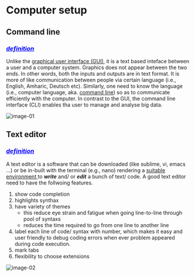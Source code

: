 # Computer setup
## Command line
### <span style="color: blue;"> <ins> _definition_ </ins> </span>
Unlike the [graphical user interface (GUI)](https://en.wikipedia.org/wiki/Graphical_user_interface), it is a text based inteface between a user and a computer system. Graphics does not appear between the two ends. In other words, both the inputs and outputs are in text format. It is more of like communication between people via certain language (i.e., English, Amharic, Deutsch etc). Similarly, one need to know the language (i.e., computer language, aka. [command line](https://software-carpentry.org/lessons/)) so as to communicate efficiently with the computer. In contrast to the GUI, the command line interface (CLI) enables tha user to manage and analyse big data.  

![image-01](/Users/samuel/Desktop/image_codeFellows_practice/Linux-Cli-vs-Gui.png)

## Text editor
### <span style="color: blue;"> <ins> _definition_ </ins> </span>
A text editor is a software that can be downloaded (like sublime, vi, emacs ...) or be in-built with the terminal (e.g., nano) rendering a <ins> suitable environment </ins> to ***write*** and/ or ***edit*** a bunch of text/ code. A good text editor need to have the follwoing features.
1. show code completion 
1. highlights synthax
1. have variety of themes
    - this reduce eye strain and fatigue when going line-to-line through pool of syntaxs
    - reduces the time required to go from one line to another line 
4. label each line of code/ syntax with number, which makes it easy and user friendly to debug coding errors when ever problem appeared during code execution. 
1. mark tabs
1. flexibility to choose extensions


![image-02](/Users/samuel/Desktop/CLI.png)
